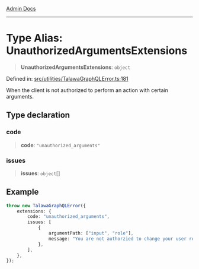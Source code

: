 [Admin Docs](/)

***

# Type Alias: UnauthorizedArgumentsExtensions

> **UnauthorizedArgumentsExtensions**: `object`

Defined in: [src/utilities/TalawaGraphQLError.ts:181](https://github.com/syedali237/talawa-api/blob/691786dc98e76819737c41ef0af34983792105fd/src/utilities/TalawaGraphQLError.ts#L181)

When the client is not authorized to perform an action with certain arguments.

## Type declaration

### code

> **code**: `"unauthorized_arguments"`

### issues

> **issues**: `object`[]

## Example

```ts
throw new TalawaGraphQLError({
	extensions: {
		code: "unauthorized_arguments",
		issues: [
			{
				argumentPath: ["input", "role"],
				message: "You are not authorzied to change your user role.",
			},
		],
	},
});
```
